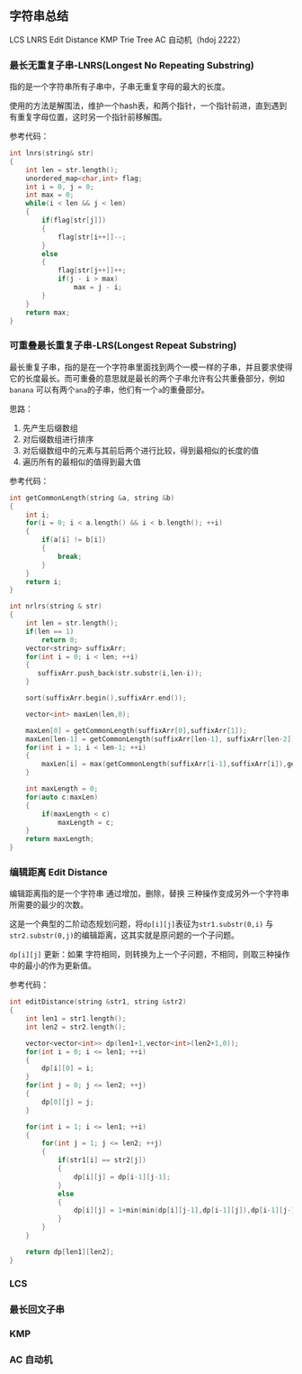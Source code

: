 ## 字符串总结

LCS  LNRS  Edit Distance  KMP  Trie Tree  AC 自动机（hdoj 2222） 

### 最长无重复子串-LNRS(Longest No Repeating Substring)
指的是一个字符串所有子串中，子串无重复字母的最大的长度。

使用的方法是解围法，维护一个hash表，和两个指针，一个指针前进，直到遇到有重复字母位置，这时另一个指针前移解围。

参考代码：
``` cpp
int lnrs(string& str)
{
    int len = str.length();
    unordered_map<char,int> flag;
    int i = 0, j = 0;
    int max = 0;
    while(i < len && j < len)
    {
        if(flag[str[j]])
        {
            flag[str[i++]]--;
        }
        else
        {
            flag[str[j++]]++;
            if(j - i > max)
                max = j - i;
        }
    }
    return max;
}
```

### 可重叠最长重复子串-LRS(Longest Repeat Substring)
最长重复子串，指的是在一个字符串里面找到两个一模一样的子串，并且要求使得它的长度最长。而可重叠的意思就是最长的两个子串允许有公共重叠部分，例如`banana` 可以有两个`ana`的子串，他们有一个`a`的重叠部分。

思路：

1. 先产生后缀数组
2. 对后缀数组进行排序
3. 对后缀数组中的元素与其前后两个进行比较，得到最相似的长度的值
4. 遍历所有的最相似的值得到最大值

参考代码：

``` cpp
int getCommonLength(string &a, string &b)
{
    int i;
    for(i = 0; i < a.length() && i < b.length(); ++i)
    {
        if(a[i] != b[i])
        {
            break;
        }
    }
    return i;
}

int nrlrs(string & str)
{
    int len = str.length();
    if(len == 1)
        return 0;
    vector<string> suffixArr;
    for(int i = 0; i < len; ++i)
    {
       suffixArr.push_back(str.substr(i,len-i));
    }

    sort(suffixArr.begin(),suffixArr.end());

    vector<int> maxLen(len,0);

    maxLen[0] = getCommonLength(suffixArr[0],suffixArr[1]);
    maxLen[len-1] = getCommonLength(suffixArr[len-1], suffixArr[len-2]);
    for(int i = 1; i < len-1; ++i)
    {
        maxLen[i] = max(getCommonLength(suffixArr[i-1],suffixArr[i]),getCommonLength(suffixArr[i],suffixArr[i+1]));
    }

    int maxLength = 0;
    for(auto c:maxLen)
    {
        if(maxLength < c)
            maxLength = c;
    }
    return maxLength;
}
```

### 编辑距离 Edit Distance
编辑距离指的是一个字符串 通过增加，删除，替换 三种操作变成另外一个字符串所需要的最少的次数。

这是一个典型的二阶动态规划问题，将`dp[i][j]`表征为`str1.substr(0,i)` 与 `str2.substr(0,j)`的编辑距离，这其实就是原问题的一个子问题。

`dp[i][j]` 更新：如果 字符相同，则转换为上一个子问题，不相同，则取三种操作中的最小的作为更新值。

参考代码：
``` cpp
int editDistance(string &str1, string &str2)
{
    int len1 = str1.length();
    int len2 = str2.length();

    vector<vector<int>> dp(len1+1,vector<int>(len2+1,0));
    for(int i = 0; i <= len1; ++i)
    {
        dp[i][0] = i;
    }
    for(int j = 0; j <= len2; ++j)
    {
        dp[0][j] = j;
    }

    for(int i = 1; i <= len1; ++i)
    {
        for(int j = 1; j <= len2; ++j)
        {
            if(str1[i] == str2[j])
            {
                dp[i][j] = dp[i-1][j-1];
            }
            else
            {
                dp[i][j] = 1+min(min(dp[i][j-1],dp[i-1][j]),dp[i-1][j-1]);
            }
        }
    }

    return dp[len1][len2];
}
```

### LCS

### 最长回文子串

### KMP

### AC 自动机